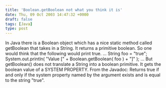 ```yaml
---
title: 'Boolean.getBoolean not what you think it is'
date: Thu, 09 Oct 2003 14:47:32 +0000
draft: false
tags: [Java]
type: post
---
```


In Java there is a Boolean object which has a nice static method called getBoolean that takes in a String. It returns a primitive boolean. So one would think that the following would print true. ... String foo = "true"; System.out.println( "Value \[" + Boolean.getBoolean( foo ) + "\]" ); ... But getBoolean() does not translate a String into a boolean primitive. It gets the boolean value of a SYSTEM PROPERTY. From the Javadoc: Returns true if and only if the system property named by the argument exists and is equal to the string "true".